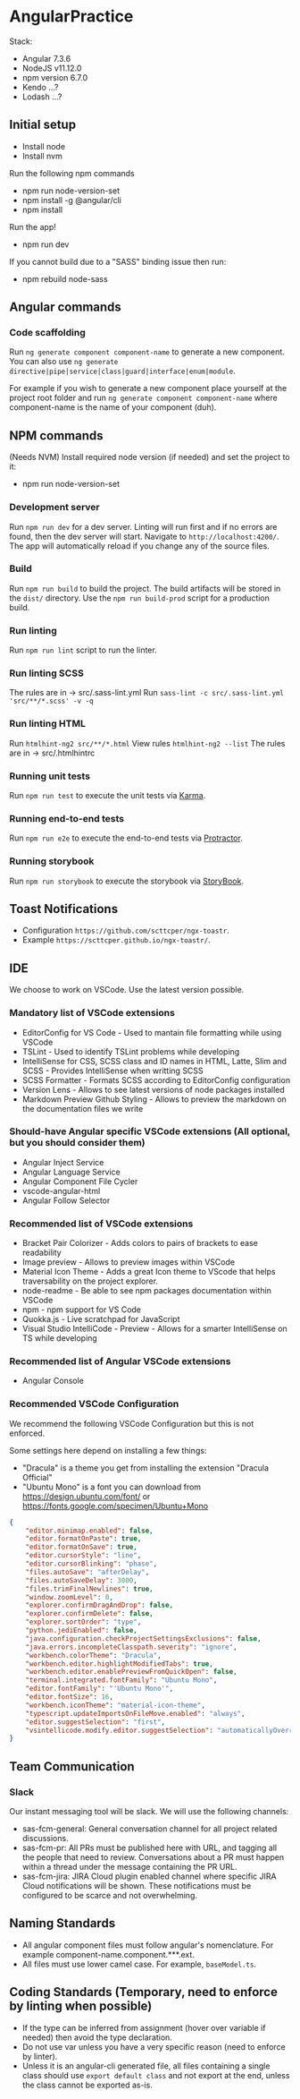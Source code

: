 # AngularPractice

Stack:
* Angular 7.3.6
* NodeJS v11.12.0
* npm version 6.7.0
* Kendo ...?
* Lodash ...?

## Initial setup

* Install node
* Install nvm

Run the following npm commands
* npm run node-version-set
* npm install -g @angular/cli
* npm install

Run the app!
* npm run dev

If you cannot build due to a "SASS" binding issue then run:
* npm rebuild node-sass

## Angular commands

### Code scaffolding

Run `ng generate component component-name` to generate a new component. You can also use `ng generate directive|pipe|service|class|guard|interface|enum|module`.

For example if you wish to generate a new component place yourself at the project root folder and run `ng generate component component-name` where component-name is the name of your component (duh).

## NPM commands

(Needs NVM) Install required node version (if needed) and set the project to it:
* npm run node-version-set

### Development server

Run `npm run dev` for a dev server. Linting will run first and if no errors are found, then the dev server will start. Navigate to `http://localhost:4200/`. The app will automatically reload if you change any of the source files.

### Build

Run `npm run build` to build the project. The build artifacts will be stored in the `dist/` directory. Use the `npm run build-prod` script for a production build.

### Run linting

Run `npm run lint` script to run the linter.

### Run linting SCSS
The rules are in -> src/.sass-lint.yml
Run `sass-lint -c src/.sass-lint.yml 'src/**/*.scss' -v -q`

### Run linting HTML
Run `htmlhint-ng2 src/**/*.html`
View rules `htmlhint-ng2 --list`
The rules are in -> src/.htmlhintrc

### Running unit tests

Run `npm run test` to execute the unit tests via [Karma](https://karma-runner.github.io).

### Running end-to-end tests

Run `npm run e2e` to execute the end-to-end tests via [Protractor](http://www.protractortest.org/).

### Running storybook

Run `npm run storybook` to execute the storybook via [StoryBook](https://storybook.js.org/docs/guides/guide-angular/).

## Toast Notifications
* Configuration `https://github.com/scttcper/ngx-toastr`.
* Example `https://scttcper.github.io/ngx-toastr/`.

## IDE

We choose to work on VSCode. Use the latest version possible.

### Mandatory list of VSCode extensions

* EditorConfig for VS Code - Used to mantain file formatting while using VSCode
* TSLint - Used to identify TSLint problems while developing
* IntelliSense for CSS, SCSS class and ID names in HTML, Latte, Slim and SCSS - Provides IntelliSense when writting SCSS
* SCSS Formatter - Formats SCSS according to EditorConfig configuration
* Version Lens - Allows to see latest versions of node packages installed
* Markdown Preview Github Styling - Allows to preview the markdown on the documentation files we write

### Should-have Angular specific VSCode extensions (All optional, but you should consider them)

* Angular Inject Service
* Angular Language Service
* Angular Component File Cycler
* vscode-angular-html
* Angular Follow Selector

### Recommended list of VSCode extensions

* Bracket Pair Colorizer - Adds colors to pairs of brackets to ease readability
* Image preview - Allows to preview images within VSCode
* Material Icon Theme - Adds a great Icon theme to VScode that helps traversability on the project explorer.
* node-readme - Be able to see npm packages documentation within VSCode
* npm - npm support for VS Code
* Quokka.js - Live scratchpad for JavaScript
* Visual Studio IntelliCode - Preview - Allows for a smarter IntelliSense on TS while developing

### Recommended list of Angular VSCode extensions

* Angular Console

### Recommended VSCode Configuration

We recommend the following VSCode Configuration but this is not enforced.

Some settings here depend on installing a few things:
* "Dracula" is a theme you get from installing the extension "Dracula Official"
* "Ubuntu Mono" is a font you can download from https://design.ubuntu.com/font/ or https://fonts.google.com/specimen/Ubuntu+Mono

```JSON
{
    "editor.minimap.enabled": false,
    "editor.formatOnPaste": true,
    "editor.formatOnSave": true,
    "editor.cursorStyle": "line",
    "editor.cursorBlinking": "phase",
    "files.autoSave": "afterDelay",
    "files.autoSaveDelay": 3000,
    "files.trimFinalNewlines": true,
    "window.zoomLevel": 0,
    "explorer.confirmDragAndDrop": false,
    "explorer.confirmDelete": false,
    "explorer.sortOrder": "type",
    "python.jediEnabled": false,
    "java.configuration.checkProjectSettingsExclusions": false,
    "java.errors.incompleteClasspath.severity": "ignore",
    "workbench.colorTheme": "Dracula",
    "workbench.editor.highlightModifiedTabs": true,
    "workbench.editor.enablePreviewFromQuickOpen": false,
    "terminal.integrated.fontFamily": "Ubuntu Mono",
    "editor.fontFamily": "'Ubuntu Mono'",
    "editor.fontSize": 16,
    "workbench.iconTheme": "material-icon-theme",
    "typescript.updateImportsOnFileMove.enabled": "always",
    "editor.suggestSelection": "first",
    "vsintellicode.modify.editor.suggestSelection": "automaticallyOverrodeDefaultValue"
}
```

## Team Communication

### Slack

Our instant messaging tool will be slack. We will use the following channels:

* sas-fcm-general: General conversation channel for all project related discussions.
* sas-fcm-pr: All PRs must be published here with URL, and tagging all the people that need to review. Conversations about a PR must happen within a thread under the message containing the PR URL.
* sas-fcm-jira: JIRA Cloud plugin enabled channel where specific JIRA Cloud notifications will be shown. These notifications must be configured to be scarce and not overwhelming.

## Naming Standards

* All angular component files must follow angular's nomenclature. For example component-name.component.***.ext.
* All files must use lower camel case. For example, `baseModel.ts`.

## Coding Standards (Temporary, need to enforce by linting when possible)

* If the type can be inferred from assignment (hover over variable if needed) then avoid the type declaration.
* Do not use var unless you have a very specific reason (need to enforce by linter).
* Unless it is an angular-cli generated file, all files containing a single class should use `export default class` and not export at the end, unless the class cannot be exported as-is. 
